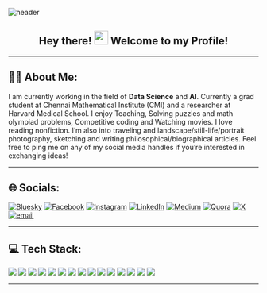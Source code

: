 ![header](https://capsule-render.vercel.app/api?type=waving&color=gradient&height=140&section=header&text=GAURANGA%20KUMAR%20BAISHYA&fontSize=30&fontColor=ffffff)

<!-- Greeting / Intro -->
<div align="center">
  <h2>Hey there! <img src="https://media.giphy.com/media/hvRJCLFzcasrR4ia7z/giphy.gif" width="28"> Welcome to my Profile!</h2>
</div>

---

## 👨‍💻 About Me:
I am currently working in the field of **Data Science** and **AI**. Currently a grad student at Chennai Mathematical Institute (CMI) and a researcher at Harvard Medical School. I enjoy Teaching, Solving puzzles and math olympiad problems, Competitive coding and Watching movies. I love reading nonfiction. I’m also into traveling and landscape/still-life/portrait photography, sketching and writing philosophical/biographical articles. Feel free to ping me on any of my social media handles if you’re interested in exchanging ideas!

---

## 🌐 Socials:
[![Bluesky](https://img.shields.io/badge/bluesky-0285FF?style=for-the-badge&logo=bluesky&logoColor=%23FFFFFF)](https://bsky.app/profile/GaurangaKrB)
[![Facebook](https://img.shields.io/badge/Facebook-%231877F2.svg?style=for-the-badge&logo=Facebook&logoColor=white)](https://facebook.com/gauranga.baishya.5)
[![Instagram](https://img.shields.io/badge/Instagram-%23E4405F.svg?style=for-the-badge&logo=Instagram&logoColor=white)](https://instagram.com/gaurangakrb)
[![LinkedIn](https://img.shields.io/badge/LinkedIn-%230077B5.svg?style=for-the-badge&logo=linkedin&logoColor=white)](https://linkedin.com/in/gauranga-kumar-baishya-4a12731ba)
[![Medium](https://img.shields.io/badge/Medium-12100E?style=for-the-badge&logo=medium&logoColor=white)](https://medium.com/@gaurangabaishya15)
[![Quora](https://img.shields.io/badge/Quora-%23B92B27.svg?style=for-the-badge&logo=Quora&logoColor=white)](https://quora.com/profile/Gauranga-Kumar-Baishya)
[![X](https://img.shields.io/badge/X-black.svg?style=for-the-badge&logo=X&logoColor=white)](https://x.com/GkrB15)
[![email](https://img.shields.io/badge/Email-D14836?style=for-the-badge&logo=gmail&logoColor=white)](mailto:gaurangabaishya15@gmail.com)

---

## 💻 Tech Stack:
<p>
  <img src="https://img.shields.io/badge/c++-%2300599C.svg?style=for-the-badge&logo=c%2B%2B&logoColor=white" />
  <img src="https://img.shields.io/badge/latex-%23008080.svg?style=for-the-badge&logo=latex&logoColor=white" />
  <img src="https://img.shields.io/badge/markdown-%23000000.svg?style=for-the-badge&logo=markdown&logoColor=white" />
  <img src="https://img.shields.io/badge/python-3670A0?style=for-the-badge&logo=python&logoColor=ffdd54" />
  <img src="https://img.shields.io/badge/r-%23276DC3.svg?style=for-the-badge&logo=r&logoColor=white" />
  <img src="https://img.shields.io/badge/Keras-%23D00000.svg?style=for-the-badge&logo=Keras&logoColor=white" />
  <img src="https://img.shields.io/badge/Matplotlib-%23ffffff.svg?style=for-the-badge&logo=Matplotlib&logoColor=black" />
  <img src="https://img.shields.io/badge/mlflow-%23d9ead3.svg?style=for-the-badge&logo=numpy&logoColor=blue" />
  <img src="https://img.shields.io/badge/numpy-%23013243.svg?style=for-the-badge&logo=numpy&logoColor=white" />
  <img src="https://img.shields.io/badge/pandas-%23150458.svg?style=for-the-badge&logo=pandas&logoColor=white" />
  <img src="https://img.shields.io/badge/Plotly-%233F4F75.svg?style=for-the-badge&logo=plotly&logoColor=white" />
  <img src="https://img.shields.io/badge/PyTorch-%23EE4C2C.svg?style=for-the-badge&logo=PyTorch&logoColor=white" />
  <img src="https://img.shields.io/badge/scikit--learn-%23F7931E.svg?style=for-the-badge&logo=scikit-learn&logoColor=white" />
  <img src="https://img.shields.io/badge/TensorFlow-%23FF6F00.svg?style=for-the-badge&logo=TensorFlow&logoColor=white" />
  <img src="https://img.shields.io/badge/SciPy-%230C55A5.svg?style=for-the-badge&logo=scipy&logoColor=white" />
</p>

---
